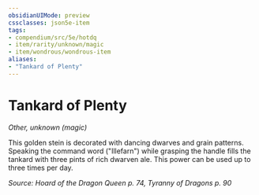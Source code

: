 ```yaml
---
obsidianUIMode: preview
cssclasses: json5e-item
tags:
- compendium/src/5e/hotdq
- item/rarity/unknown/magic
- item/wondrous/wondrous-item
aliases: 
- "Tankard of Plenty"
---
```

# Tankard of Plenty
*Other, unknown (magic)*  


This golden stein is decorated with dancing dwarves and grain patterns. Speaking the command word ("Illefarn") while grasping the handle fills the tankard with three pints of rich dwarven ale. This power can be used up to three times per day.

*Source: Hoard of the Dragon Queen p. 74, Tyranny of Dragons p. 90*
